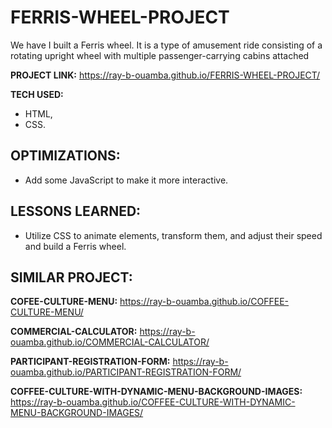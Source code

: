 # FERRIS-WHEEL-PROJECT
We have I built a Ferris wheel. It is a type of amusement ride consisting of a rotating upright wheel with multiple passenger-carrying cabins attached 

**PROJECT LINK:**  https://ray-b-ouamba.github.io/FERRIS-WHEEL-PROJECT/

**TECH USED:** 
* HTML,
* CSS.

## OPTIMIZATIONS:
* Add some JavaScript to make it more interactive.

## LESSONS LEARNED:
* Utilize CSS to animate elements, transform them, and adjust their speed and build a Ferris wheel.

## SIMILAR PROJECT:

**COFEE-CULTURE-MENU:** https://ray-b-ouamba.github.io/COFFEE-CULTURE-MENU/

**COMMERCIAL-CALCULATOR:** https://ray-b-ouamba.github.io/COMMERCIAL-CALCULATOR/

**PARTICIPANT-REGISTRATION-FORM:** https://ray-b-ouamba.github.io/PARTICIPANT-REGISTRATION-FORM/

**COFFEE-CULTURE-WITH-DYNAMIC-MENU-BACKGROUND-IMAGES:** https://ray-b-ouamba.github.io/COFFEE-CULTURE-WITH-DYNAMIC-MENU-BACKGROUND-IMAGES/




